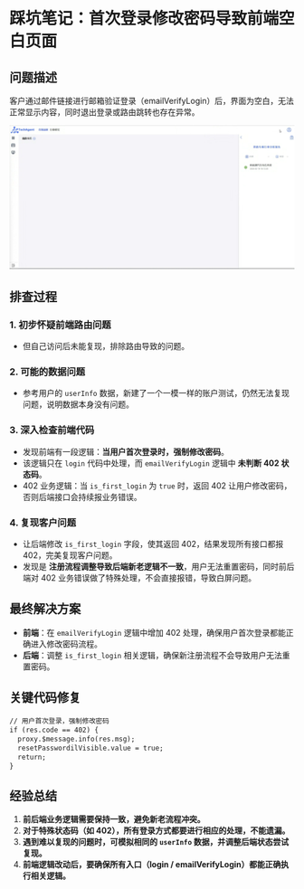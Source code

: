 # 踩坑笔记：首次登录修改密码导致前端空白页面  

## **问题描述**  

客户通过邮件链接进行邮箱验证登录（emailVerifyLogin）后，界面为空白，无法正常显示内容，同时退出登录或路由跳转也存在异常。  

![alt text](首次登录修改密码导致前端空白页面_images/img_v3_02k1_ddba025c-e9fb-44db-b9c2-11d3c1d05c7g.jpg)

## **排查过程**  

### 1. **初步怀疑前端路由问题**  

- 但自己访问后未能复现，排除路由导致的问题。  

### 2. **可能的数据问题**  

- 参考用户的 `userInfo` 数据，新建了一个一模一样的账户测试，仍然无法复现问题，说明数据本身没有问题。  

### 3. **深入检查前端代码**  

- 发现前端有一段逻辑：**当用户首次登录时，强制修改密码**。  
- 该逻辑只在 `login` 代码中处理，而 `emailVerifyLogin` 逻辑中 **未判断 402 状态码**。  
- 402 业务逻辑：当 `is_first_login` 为 `true` 时，返回 402 让用户修改密码，否则后端接口会持续报业务错误。  

### 4. **复现客户问题**  

- 让后端修改 `is_first_login` 字段，使其返回 402，结果发现所有接口都报 402，完美复现客户问题。  
- 发现是 **注册流程调整导致后端新老逻辑不一致**，用户无法重置密码，同时前后端对 402 业务错误做了特殊处理，不会直接报错，导致白屏问题。  

## **最终解决方案**  

- **前端**：在 `emailVerifyLogin` 逻辑中增加 402 处理，确保用户首次登录都能正确进入修改密码流程。  
- **后端**：调整 `is_first_login` 相关逻辑，确保新注册流程不会导致用户无法重置密码。  

## **关键代码修复**  

```vue
// 用户首次登录，强制修改密码
if (res.code == 402) {
  proxy.$message.info(res.msg);
  resetPasswordilVisible.value = true;
  return;
}
```

## **经验总结**  

1. **前后端业务逻辑需要保持一致，避免新老流程冲突。**  
2. **对于特殊状态码（如 402），所有登录方式都要进行相应的处理，不能遗漏。**  
3. **遇到难以复现的问题时，可模拟相同的 `userInfo` 数据，并调整后端状态尝试复现。**  
4. **前端逻辑改动后，要确保所有入口（login / emailVerifyLogin）都能正确执行相关逻辑。**  
